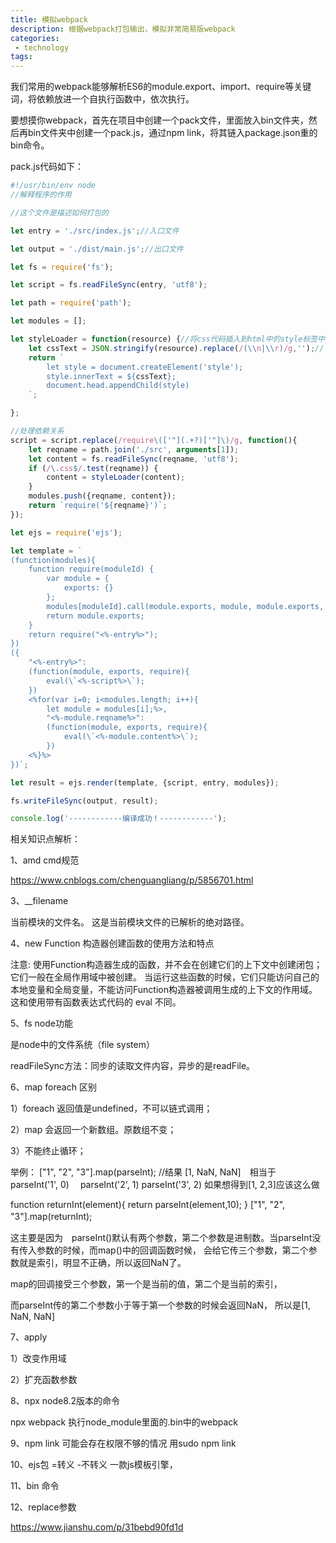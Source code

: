 ```yaml
---
title: 模拟webpack
description: 根据webpack打包输出，模拟非常简易版webpack
categories:
 - technology
tags:
---
```


我们常用的webpack能够解析ES6的module.export、import、require等关键词，将依赖放进一个自执行函数中，依次执行。

要想摸你webpack，首先在项目中创建一个pack文件，里面放入bin文件夹，然后再bin文件夹中创建一个pack.js，通过npm link，将其链入package.json重的bin命令。

pack.js代码如下：

```javascript
#!/usr/bin/env node
//解释程序的作用

//这个文件是描述如何打包的

let entry = './src/index.js';//入口文件

let output = './dist/main.js';//出口文件

let fs = require('fs');

let script = fs.readFileSync(entry, 'utf8');

let path = require('path');

let modules = [];

let styleLoader = function(resource) {//将css代码插入到html中的style标签中
    let cssText = JSON.stringify(resource).replace(/(\\n|\\r)/g,'');//？？？为啥我的要写成这样
    return `
        let style = document.createElement('style');
        style.innerText = ${cssText};
        document.head.appendChild(style)
    `;

};

//处理依赖关系
script = script.replace(/require\(['"](.+?)['"]\)/g, function(){
    let reqname = path.join('./src', arguments[1]);
    let content = fs.readFileSync(reqname, 'utf8');
    if (/\.css$/.test(reqname)) {
        content = styleLoader(content);
    }
    modules.push({reqname, content});
    return `require('${reqname}')`;
});

let ejs = require('ejs');

let template = `
(function(modules){
    function require(moduleId) {
        var module = {
            exports: {}
        };
        modules[moduleId].call(module.exports, module, module.exports, require);
        return module.exports;
    }
    return require("<%-entry%>");
})
({
    "<%-entry%>":
    (function(module, exports, require){
        eval(\`<%-script%>\`);
    })
    <%for(var i=0; i<modules.length; i++){
        let module = modules[i];%>,
        "<%-module.reqname%>":
        (function(module, exports, require){
            eval(\`<%-module.content%>\`);
        })
    <%}%>
})`;

let result = ejs.render(template, {script, entry, modules});

fs.writeFileSync(output, result);

console.log('------------编译成功！------------');

```

相关知识点解析：

1、amd cmd规范

https://www.cnblogs.com/chenguangliang/p/5856701.html

3、__filename

当前模块的文件名。 这是当前模块文件的已解析的绝对路径。

4、new Function 构造器创建函数的使用方法和特点

注意: 使用Function构造器生成的函数，并不会在创建它们的上下文中创建闭包；它们一般在全局作用域中被创建。
当运行这些函数的时候，它们只能访问自己的本地变量和全局变量，不能访问Function构造器被调用生成的上下文的作用域。
这和使用带有函数表达式代码的 eval 不同。

5、fs node功能

是node中的文件系统（file system）

readFileSync方法：同步的读取文件内容，异步的是readFile。

6、map foreach 区别

1）foreach 返回值是undefined，不可以链式调用；

2）map 会返回一个新数组。原数组不变；

3）不能终止循环；


举例：
["1", "2", "3"].map(parseInt);  //结果  [1, NaN, NaN]　相当于　parseInt('1', 0) 　parseInt('2', 1)  parseInt('3', 2)
如果想得到[1, 2,3]应该这么做

function returnInt(element){
  return parseInt(element,10);
}
["1", "2", "3"].map(returnInt);　　

这主要是因为　parseInt()默认有两个参数，第二个参数是进制数。当parseInt没有传入参数的时候，而map()中的回调函数时候，
会给它传三个参数，第二个参数就是索引，明显不正确，所以返回NaN了。

map的回调接受三个参数，第一个是当前的值，第二个是当前的索引，

而parseInt传的第二个参数小于等于第一个参数的时候会返回NaN， 所以是[1, NaN, NaN]

7、apply

1）改变作用域

2）扩充函数参数

8、npx node8.2版本的命令

npx webpack 执行node_module里面的.bin中的webpack

9、npm link 可能会存在权限不够的情况 用sudo npm link

10、ejs包 =转义 -不转义
一款js模板引擎，

11、bin 命令

12、replace参数

https://www.jianshu.com/p/31bebd90fd1d